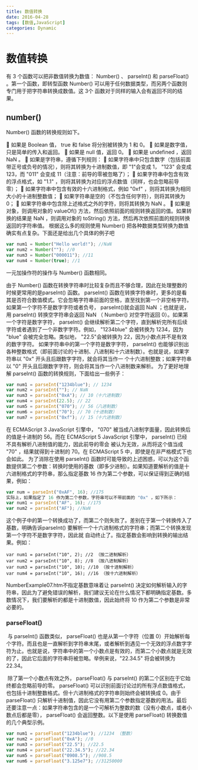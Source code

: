 ```yaml
---
title: 数值转换
date: 2016-04-28
tags: [数值,JavaScript]
categories: Dynamic
---
```


# 数值转换

有 3 个函数可以把非数值转换为数值： Number() 、 parseInt() 和 parseFloat() 。第一个函数，即转型函数 Number() 可以用于任何数据类型，而另两个函数则专门用于把字符串转换成数值。这 3个
函数对于同样的输入会有返回不同的结果。

## number()

Number() 函数的转换规则如下。

  如果是 Boolean 值， true 和 false 将分别被转换为 1 和 0。
  如果是数字值，只是简单的传入和返回。
  如果是 null 值，返回 0。
  如果是 undefined ，返回 NaN 。
  如果是字符串，遵循下列规则：
  如果字符串中只包含数字（包括前面带正号或负号的情况），则将其转换为十进制数值，即 "1"会变成 1， "123" 会变成 123，而 "011" 会变成 11（注意：前导的零被忽略了）；
  如果字符串中包含有效的浮点格式，如 "1.1" ，则将其转换为对应的浮点数值（同样，也会忽略前导零）；
  如果字符串中包含有效的十六进制格式，例如 "0xf" ，则将其转换为相同大小的十进制整数值；
  如果字符串是空的（不包含任何字符），则将其转换为 0；
  如果字符串中包含除上述格式之外的字符，则将其转换为 NaN 。
  如果是对象，则调用对象的 valueOf() 方法，然后依照前面的规则转换返回的值。如果转换的结果是 NaN ，则调用对象的 toString() 方法，然后再次依照前面的规则转换返回的字符串值。
根据这么多的规则使用 Number() 把各种数据类型转换为数值确实有点复杂。下面还是给出几个具体的例子吧

```javascript
var num1 = Number("Hello world!"); //NaN
var num2 = Number(""); //0
var num3 = Number("000011"); //11
var num4 = Number(true); //1
```

一元加操作符的操作与 Number() 函数相同。

由于 Number() 函数在转换字符串时比较复杂而且不够合理，因此在处理整数的时候更常用的是parseInt() 函数。 parseInt() 函数在转换字符串时，更多的是看其是否符合数值模式。它会忽略字符串前面的空格，直至找到第一个非空格字符。如果第一个字符不是数字字符或者负号， parseInt()就会返回 NaN ；也就是说，用 parseInt() 转换空字符串会返回 NaN （ Number() 对空字符返回 0）。如果第一个字符是数字字符， parseInt() 会继续解析第二个字符，直到解析完所有后续字符或者遇到了一个非数字字符。例如， "1234blue" 会被转换为 1234，因为 "blue" 会被完全忽略。类似地， "22.5"会被转换为 22，因为小数点并不是有效的数字字符。
  	如果字符串中的第一个字符是数字字符， parseInt() 也能够识别出各种整数格式（即前面讨论的十进制、八进制和十六进制数）。也就是说，如果字符串以 "0x" 开头且后跟数字字符，就会将其当作一
个十六进制整数；如果字符串以 "0" 开头且后跟数字字符，则会将其当作一个八进制数来解析。
为了更好地理解 parseInt() 函数的转换规则，下面给出一些例子：

```javascript
var num1 = parseInt("1234blue"); // 1234
var num2 = parseInt(""); // NaN
var num3 = parseInt("0xA"); // 10（十六进制数）
var num4 = parseInt(22.5); // 22
var num5 = parseInt("070"); // 56（八进制数）
var num6 = parseInt("70"); // 70（十进制数）
var num7 = parseInt("0xf"); // 15（十六进制数）
```

在 ECMAScript 3 JavaScript 引擎中， "070" 被当成八进制字面量，因此转换后的值是十进制的 56。而在 ECMAScript 5 JavaScript 引擎中， parseInt() 已经不具有解析八进制值的能力，因此前导的零会
被认为无效，从而将这个值当成 "70" ，结果就得到十进制的 70。在 ECMAScript 5 中，即使是在非严格模式下也会如此。
为了消除在使用 parseInt() 函数时可能导致的上述困惑，可以为这个函数提供第二个参数：转换时使用的基数（即多少进制）。如果知道要解析的值是十六进制格式的字符串，那么指定基数 16 作为第二个参数，可以保证得到正确的结果，例如：

```javascript
var num = parseInt("0xAF", 16); //175
实际上，如果指定了 16 作为第二个参数，字符串可以不带前面的 "0x" ，如下所示：
var num1 = parseInt("AF", 16); //175
var num2 = parseInt("AF"); //NaN
```

这个例子中的第一个转换成功了，而第二个则失败了。差别在于第一个转换传入了基数，明确告诉parseInt() 要解析一个十六进制格式的字符串；而第二个转换发现第一个字符不是数字字符，因此就
自动终止了。指定基数会影响到转换的输出结果。例如：
```
var num1 = parseInt("10", 2); //2 （按二进制解析）
var num2 = parseInt("10", 8); //8 （按八进制解析）
var num3 = parseInt("10", 10); //10 （按十进制解析）
var num4 = parseInt("10", 16); //16 （按十六进制解析）
```
NumberExample07.htm不指定基数意味着让 parseInt() 决定如何解析输入的字符串，因此为了避免错误的解析，我们建议无论在什么情况下都明确指定基数。多数情况下，我们要解析的都是十进制数值，因此始终将 10 作为第二个参数是非常必要的。

### parseFloat()

​	与 parseInt() 函数类似， parseFloat() 也是从第一个字符（位置 0）开始解析每个字符。而且也是一直解析到字符串末尾，或者解析到遇见一个无效的浮点数字字符为止。也就是说，字符串中的第一个小数点是有效的，而第二个小数点就是无效的了，因此它后面的字符串将被忽略。举例来说，"22.34.5" 将会被转换为 22.34。

​	除了第一个小数点有效之外， parseFloat() 与 parseInt() 的第二个区别在于它始终都会忽略前导的零。 parseFloat() 可以识别前面讨论过的所有浮点数值格式，也包括十进制整数格式。但十六进制格式的字符串则始终会被转换成 0。由于 parseFloat() 只解析十进制值，因此它没有用第二个参数指定基数的用法。最后还要注意一点：如果字符串包含的是一个可解析为整数的数（没有小数点，或者小数点后都是零）， parseFloat() 会返回整数。以下是使用 parseFloat() 转换数值的几个典型示例。

```javascript
var num1 = parseFloat("1234blue"); //1234 （整数）
var num2 = parseFloat("0xA"); //0
var num3 = parseFloat("22.5"); //22.5
var num4 = parseFloat("22.34.5"); //22.34
var num5 = parseFloat("0908.5"); //908.5
var num6 = parseFloat("3.125e7"); //31250000
```



